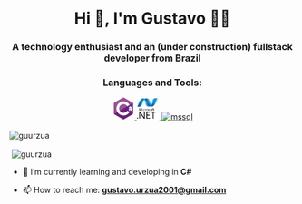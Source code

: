<h1 align="center">Hi 👋, I'm Gustavo 🐱‍💻</h1>
<h3 align="center">A technology enthusiast and an (under construction) fullstack developer from Brazil</h3>


<h3 align="center">Languages and Tools:</h3>
<p align="center"> 
  <a href="https://www.w3schools.com/cs/" target="_blank"> <img src="https://raw.githubusercontent.com/devicons/devicon/master/icons/csharp/csharp-original.svg" alt="csharp" width="40" height="40"/> </a> 
  <a href="https://dotnet.microsoft.com/" target="_blank"> <img src="https://raw.githubusercontent.com/devicons/devicon/master/icons/dot-net/dot-net-original-wordmark.svg" alt="dotnet" width="40" height="40"/> </a> 
  <a href="https://www.microsoft.com/en-us/sql-server" target="_blank"> <img src="https://www.svgrepo.com/show/303229/microsoft-sql-server-logo.svg" alt="mssql" width="40" height="40"/> </a> 
</p>

<p><img align="center" src="https://github-readme-stats.vercel.app/api/top-langs?username=guurzua&show_icons=true&theme=synthwave&locale=en&layout=compact" alt="guurzua" /></p>

<p>&nbsp;<img align="center" src="https://github-readme-stats.vercel.app/api?username=guurzua&show_icons=true&theme=synthwave&locale=en" alt="guurzua" /></p>

- 🌱 I’m currently learning and developing in **C#**

- 📫 How to reach me: **gustavo.urzua2001@gmail.com**
